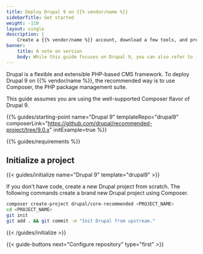 ```yaml
---
title: Deploy Drupal 9 on {{% vendor/name %}}
sidebarTitle: Get started
weight: -110
layout: single
description: |
    Create a {{% vendor/name %}} account, download a few tools, and prepare to deploy Drupal.
banner:
    title: A note on version
    body: While this guide focuses on Drupal 9, you can also refer to it when using Drupal 10 as differences in settings are minimal. Note that a {{% vendor/name %}} [Drupal 10 template](https://github.com/platformsh-templates/drupal10) is available.
---
```


Drupal is a flexible and extensible PHP-based CMS framework. To deploy Drupal 9 on {{% vendor/name %}}, the recommended way is to use Composer, the PHP package management suite.

This guide assumes you are using the well-supported Composer flavor of Drupal 9.

{{% guides/starting-point name="Drupal 9" templateRepo="drupal9" composerLink="https://github.com/drupal/recommended-project/tree/9.0.x" initExample=true %}}

{{% guides/requirements %}}

## Initialize a project

{{< guides/initialize name="Drupal 9" template="drupal9" >}}

If you don't have code, create a new Drupal project from scratch.
The following commands create a brand new Drupal project using Composer.

```bash
composer create-project drupal/core-recommended <PROJECT_NAME>
cd <PROJECT_NAME>
git init
git add . && git commit -m "Init Drupal from upstream."
```

{{< /guides/initialize >}}

{{< guide-buttons next="Configure repository" type="first" >}}
